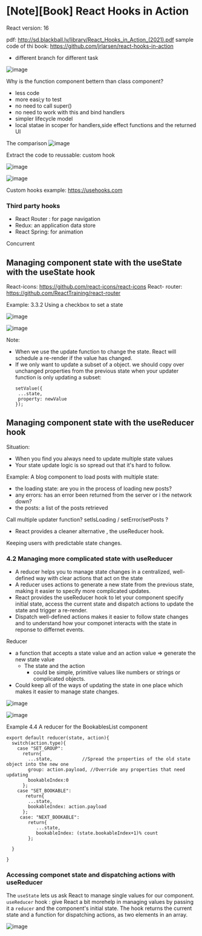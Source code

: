
# [Note][Book] React Hooks in Action 

React version: 16

pdf: http://sd.blackball.lv/library/React_Hooks_in_Action_(2021).pdf
sample code of thi book: https://github.com/jrlarsen/react-hooks-in-action
- different branch for different task

![image](https://user-images.githubusercontent.com/9137836/121760804-323b2280-cb5f-11eb-81ab-fbee99ded015.png)

Why is the function component bettern than class component?
- less code
- more easi;y to test
- no need to call super() 
- no need to work with this and bind handlers
- simpler lifecycle model
- local statae in scoper for handlers,side effect functions and the returned UI

The comparison
![image](https://user-images.githubusercontent.com/9137836/121760938-dde47280-cb5f-11eb-8670-afa3d540dbd3.png)


Extract the code to reussable: custom hook

![image](https://user-images.githubusercontent.com/9137836/121761097-809cf100-cb60-11eb-950e-2a81272b1c0c.png)


![image](https://user-images.githubusercontent.com/9137836/121761149-c0fc6f00-cb60-11eb-9ed9-fa180ebb43d6.png)


Custom hooks example: https://usehooks.com


### Third party hooks
- React Router : for page navigation
- Redux: an application data store
- React Spring: for animation

Concurrent

## Managing component state with the useState with the useState hook


React-icons: https://github.com/react-icons/react-icons
React- router: https://github.com/ReactTraining/react-router

Example: 3.3.2 Using a checkbox to set a state


![image](https://user-images.githubusercontent.com/9137836/121763356-f065a880-cb6d-11eb-8ea3-b396a986265f.png)

![image](https://user-images.githubusercontent.com/9137836/121763365-05423c00-cb6e-11eb-8893-9bdb061abb43.png)

Note:
- When we use the update function to change the state. React will schedule a re-render if the value has changed.
- If we only want to update a subset of a object. we should copy over unchanged properties from the previous state when  your updater function is only
   updating a subset:
   ```
   setValue({
    ...state,
    property: newValue
   });
   ```
   
## Managing component state with the useReducer hook

Situation:
- When you find you always need to update multiple state values
- Your state update logic is so spread out that it's hard to follow.


Example:
A blog component to load posts with multiple state:
- the loading state: are you in the process of loading new posts?
- any errors: has an error been returned from the server or i the network down?
- the posts: a list of the posts retrieved

Call multiple updater function? setIsLoading / setError/setPosts ?
- React provides a cleaner alternative , the useReducer hook.

Keeping users with predictable state changes.


### 4.2 Managing more complicated state with useReducer
- A reducer helps you to manage state changes in a centralized, well-defined way with 
  clear actions that act on the state
- A reducer uses actions to generate a new state from the previous state, making it easier to specify more complicated updates.
- React provides the useReducer hook to let your component specify initial state, access the current state and dispatch actions to update the state and trigger a re-render.
- Dispatch well-defined actions makes it easier to follow state changes and to understand how your componet interacts with the state in reponse to differnet events.

Reducer
- a function that accepts a state value and an action value => generate the new state value 
  - The state and the action
    - could be simple, primitive values like numbers or strings or complicated objects. 
- Could keep all of the ways of updating the state in one place which makes it easier to manage state changes.
   
![image](https://user-images.githubusercontent.com/9137836/121764019-15104f00-cb73-11eb-9eac-8affa9b54d2e.png)


![image](https://user-images.githubusercontent.com/9137836/121764097-cd3df780-cb73-11eb-9efa-b17e617d2db5.png)

Example 4.4 A reducer for the BookablesList component
```
export default reducer(state, action){
  switch(action.type){
    case "SET_GROUP":
      return{
        ...state,           //Spread the properties of the old state object into the new one
        group: action.payload, //Override any properties that need updating
        bookableIndex:0
      };
    case "SET_BOOKABLE":
       return{
        ...state,
        bookableIndex: action.payload
      };
     case: "NEXT_BOOKABLE":
        return{
           ...state,
           bookableIndex: (state.bookableIndex+1)% count
        };
  
  }

}
```

        
### Accessing componet state and dispatching actions with useReducer
The  ```useState``` lets us ask React to manage single values for our component.
 ```useReducer``` hook : give React a bit morehelp in managing values by passing it a ```reducer``` and the component's initial state. The hook returns the current state and a function for dispatching actions, as two elements in an array.
 
 ![image](https://user-images.githubusercontent.com/9137836/121764557-64f11500-cb77-11eb-8560-dcdddf6596b7.png)

   





